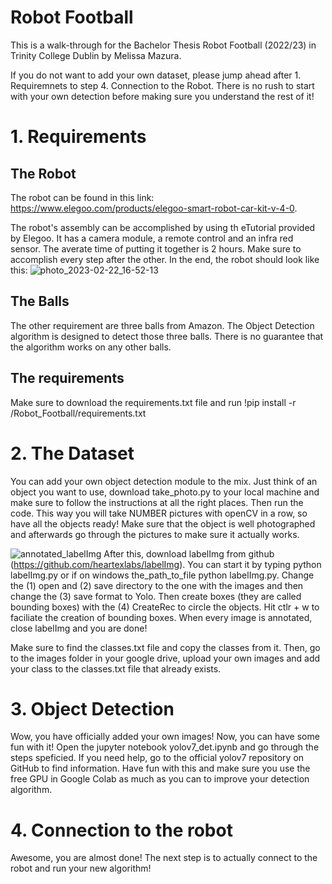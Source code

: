 # Robot Football

This is a walk-through for the Bachelor Thesis Robot Football (2022/23) in Trinity College Dublin by Melissa Mazura. 

If you do not want to add your own dataset, please jump ahead after 1. Requiremnets to step 4. Connection to the Robot. There is no rush to start with your own detection before making sure you understand the rest of it!

# 1. Requirements

## The Robot

The robot can be found in this link: https://www.elegoo.com/products/elegoo-smart-robot-car-kit-v-4-0. 

The robot's assembly can be accomplished by using th eTutorial provided by Elegoo. It has a camera module, a remote control and an infra red sensor. The averate time of putting it together is 2 hours. Make sure to accomplish every step after the other. In the end, the robot should look like this:
![photo_2023-02-22_16-52-13](https://user-images.githubusercontent.com/115803011/220768214-73aa3c63-2037-41fb-baa9-8641828a3d82.jpg)

## The Balls

The other requirement are three balls from Amazon. The Object Detection algorithm is designed to detect those three balls. There is no guarantee that the algorithm works on any other balls. 

## The requirements

Make sure to download the requirements.txt file and run !pip install -r /Robot_Football/requirements.txt

# 2. The Dataset

You can add your own object detection module to the mix. Just think of an object you want to use, download take_photo.py to your local machine and make sure to follow the instructions at all the right places. Then run the code. This way you will take NUMBER pictures with openCV in a row, so have all the objects ready! Make sure that the object is well photographed and afterwards go through the pictures to make sure it actually works.

![annotated_labelImg](https://user-images.githubusercontent.com/115803011/220775344-13053b29-fc2f-4c17-b20c-f01b229a0c69.png)
After this, download labelImg from github (https://github.com/heartexlabs/labelImg). You can start it by typing python labelImg.py or if on windows the_path_to_file python labelImg.py. Change the (1) open and (2) save directory to the one with the images and then change the (3) save format to Yolo. Then create boxes (they are called bounding boxes) with the (4) CreateRec to circle the objects. Hit ctlr + w to faciliate the creation of bounding boxes. When every image is annotated, close labelImg and you are done! 


Make sure to find the classes.txt file and copy the classes from it. Then, go to the images folder in your google drive, upload your own images and add your class to the classes.txt file that already exists.

# 3. Object Detection

Wow, you have officially added your own images! Now, you can have some fun with it! Open the jupyter notebook yolov7_det.ipynb and go through the steps speficied. If you need help, go to the official yolov7 repository on GitHub to find information. Have fun with this and make sure you use the free GPU in Google Colab as much as you can to improve your detection algorithm.

# 4. Connection to the robot

Awesome, you are almost done! The next step is to actually connect to the robot and run your new algorithm!
